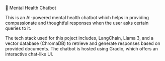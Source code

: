🧠 Mental Health Chatbot

This is an AI-powered mental health chatbot which helps in providing compassionate and thoughtful responses when the user asks certain queries to it. 

The tech stack used for this poject includes, LangChain, Llama 3, and a vector database (ChromaDB) to retrieve and generate responses based on provided documents. 
The chatbot is hosted using Gradio, which offers an interactive chat-like UI.
